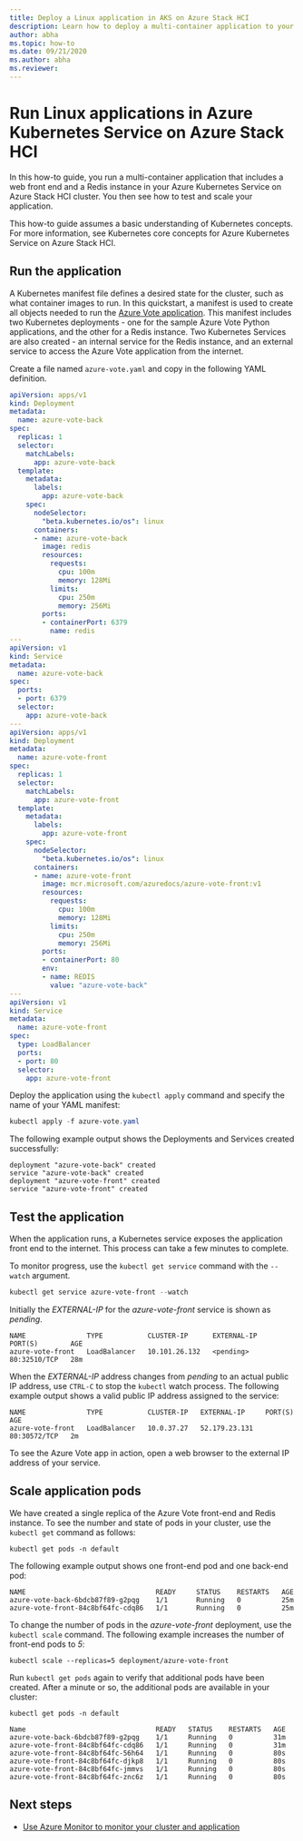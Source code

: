 ```yaml
---
title: Deploy a Linux application in AKS on Azure Stack HCI
description: Learn how to deploy a multi-container application to your cluster using a custom image stored in Azure Container Registry.
author: abha
ms.topic: how-to
ms.date: 09/21/2020
ms.author: abha
ms.reviewer: 
---
```


# Run Linux applications in Azure Kubernetes Service on Azure Stack HCI

In this how-to guide, you run a multi-container application that includes a web front end and a Redis instance in your Azure Kubernetes Service on Azure Stack HCI cluster. You then see how to test and scale your application. 

This how-to guide assumes a basic understanding of Kubernetes concepts. For more information, see Kubernetes core concepts for Azure Kubernetes Service on Azure Stack HCI.

## Run the application

A Kubernetes manifest file defines a desired state for the cluster, such as what container images to run. In this quickstart, a manifest is used to create all objects needed to run the [Azure Vote application](https://github.com/Azure-Samples/azure-voting-app-redis). This manifest includes two Kubernetes deployments - one for the sample Azure Vote Python applications, and the other for a Redis instance. Two Kubernetes Services are also created - an internal service for the Redis instance, and an external service to access the Azure Vote application from the internet.

Create a file named `azure-vote.yaml` and copy in the following YAML definition.

```yaml
apiVersion: apps/v1
kind: Deployment
metadata:
  name: azure-vote-back
spec:
  replicas: 1
  selector:
    matchLabels:
      app: azure-vote-back
  template:
    metadata:
      labels:
        app: azure-vote-back
    spec:
      nodeSelector:
        "beta.kubernetes.io/os": linux
      containers:
      - name: azure-vote-back
        image: redis
        resources:
          requests:
            cpu: 100m
            memory: 128Mi
          limits:
            cpu: 250m
            memory: 256Mi
        ports:
        - containerPort: 6379
          name: redis
---
apiVersion: v1
kind: Service
metadata:
  name: azure-vote-back
spec:
  ports:
  - port: 6379
  selector:
    app: azure-vote-back
---
apiVersion: apps/v1
kind: Deployment
metadata:
  name: azure-vote-front
spec:
  replicas: 1
  selector:
    matchLabels:
      app: azure-vote-front
  template:
    metadata:
      labels:
        app: azure-vote-front
    spec:
      nodeSelector:
        "beta.kubernetes.io/os": linux
      containers:
      - name: azure-vote-front
        image: mcr.microsoft.com/azuredocs/azure-vote-front:v1
        resources:
          requests:
            cpu: 100m
            memory: 128Mi
          limits:
            cpu: 250m
            memory: 256Mi
        ports:
        - containerPort: 80
        env:
        - name: REDIS
          value: "azure-vote-back"
---
apiVersion: v1
kind: Service
metadata:
  name: azure-vote-front
spec:
  type: LoadBalancer
  ports:
  - port: 80
  selector:
    app: azure-vote-front
```

Deploy the application using the `kubectl apply` command and specify the name of your YAML manifest:

```PowerShell
kubectl apply -f azure-vote.yaml
```

The following example output shows the Deployments and Services created successfully:

```output
deployment "azure-vote-back" created
service "azure-vote-back" created
deployment "azure-vote-front" created
service "azure-vote-front" created
```

## Test the application

When the application runs, a Kubernetes service exposes the application front end to the internet. This process can take a few minutes to complete.

To monitor progress, use the `kubectl get service` command with the `--watch` argument.

```PowerShell
kubectl get service azure-vote-front --watch
```

Initially the *EXTERNAL-IP* for the *azure-vote-front* service is shown as *pending*.

```output
NAME               TYPE           CLUSTER-IP      EXTERNAL-IP   PORT(S)        AGE
azure-vote-front   LoadBalancer   10.101.26.132   <pending>     80:32510/TCP   28m
```

When the *EXTERNAL-IP* address changes from *pending* to an actual public IP address, use `CTRL-C` to stop the `kubectl` watch process. The following example output shows a valid public IP address assigned to the service:

```output
NAME               TYPE           CLUSTER-IP   EXTERNAL-IP     PORT(S)        AGE
azure-vote-front   LoadBalancer   10.0.37.27   52.179.23.131   80:30572/TCP   2m
```

To see the Azure Vote app in action, open a web browser to the external IP address of your service.

## Scale application pods

We have created a single replica of the Azure Vote front-end and Redis instance. To see the number and state of pods in your cluster, use the `kubectl get` command as follows:

```console
kubectl get pods -n default
```

The following example output shows one front-end pod and one back-end pod:

```
NAME                                READY     STATUS    RESTARTS   AGE
azure-vote-back-6bdcb87f89-g2pqg    1/1       Running   0          25m
azure-vote-front-84c8bf64fc-cdq86   1/1       Running   0          25m
```

To change the number of pods in the *azure-vote-front* deployment, use the `kubectl scale` command. The following example increases the number of front-end pods to *5*:

```console
kubectl scale --replicas=5 deployment/azure-vote-front
```

Run `kubectl get pods` again to verify that additional pods have been created. After a minute or so, the additional pods are available in your cluster:

```console
kubectl get pods -n default

Name                                READY   STATUS    RESTARTS   AGE
azure-vote-back-6bdcb87f89-g2pqg    1/1     Running   0          31m
azure-vote-front-84c8bf64fc-cdq86   1/1     Running   0          31m
azure-vote-front-84c8bf64fc-56h64   1/1     Running   0          80s
azure-vote-front-84c8bf64fc-djkp8   1/1     Running   0          80s
azure-vote-front-84c8bf64fc-jmmvs   1/1     Running   0          80s
azure-vote-front-84c8bf64fc-znc6z   1/1     Running   0          80s
```

## Next steps

* [Use Azure Monitor to monitor your cluster and application](https://docs.microsoft.com/azure/azure-monitor/insights/container-insights-enable-arc-enabled-clusters)